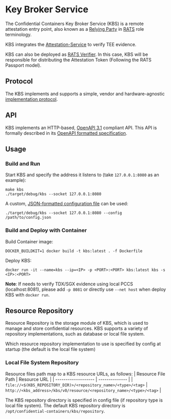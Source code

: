 # Key Broker Service

The Confidential Containers Key Broker Service (KBS) is a remote attestation
entry point, also known as a [Relying Party](https://www.ietf.org/archive/id/draft-ietf-rats-architecture-22.html)
in [RATS](https://datatracker.ietf.org/doc/draft-ietf-rats-architecture/)
role terminology.

KBS integrates the [Attestation-Service](https://github.com/confidential-containers/attestation-service) to verify TEE evidence.

KBS can also be deployed as [RATS Verifier](https://www.ietf.org/archive/id/draft-ietf-rats-architecture-22.html).
In this case, KBS will be responsible for distributing the Attestation Token (Following the RATS Passport model).

## Protocol

The KBS implements and supports a simple, vendor and hardware-agnostic
[implementation protocol](https://github.com/confidential-containers/kbs/blob/main/docs/kbs_attestation_protocol.md).

## API

KBS implements an HTTP-based, [OpenAPI 3.1](https://spec.openapis.org/oas/v3.1.0) compliant API.
This API is formally described in its [OpenAPI formatted specification](docs/kbs.yaml).

## Usage

### Build and Run

Start KBS and specify the address it listens to (take `127.0.0.1:8080` as an example):

```shell
make kbs
./target/debug/kbs --socket 127.0.0.1:8080
```

A custom, [JSON-formatted configuration file](src/config.rs) can be used:

```shell
./target/debug/kbs --socket 127.0.0.1:8080 --config /path/to/config.json
```

### Build and Deploy with Container

Build Container image:

```shell
DOCKER_BUILDKIT=1 docker build -t kbs:latest . -f Dockerfile
```

Deploy KBS:

```shell
docker run -it --name=kbs --ip=<IP> -p <PORT>:<PORT> kbs:latest kbs -s <IP>:<PORT>
```

**Note**: If needs to verify TDX/SGX evidence using local PCCS (localhost:8081), please add `-p 8081` or directly use `--net host` when deploy KBS with `docker run`.

## Resource Repository

Resource Repository is the storage module of KBS, which is used to manage and store confidential resources.
KBS supports a variety of repository implementations, such as database or local file system.

Which resource repository implementation to use is specified by config at startup (the default is the local file system)

### Local File System Repository

Resource files path map to a KBS resource URLs, as follows:
| Resource File Path  | Resource URL |
| ------------------- | -------------- |
| `file://<$(KBS_REPOSITORY_DIR)>/<repository_name>/<type>/<tag>`  |  `http://<kbs_address>/kbs/v0/resource/<repository_name>/<type>/<tag>`  |

The KBS repository directory is specified in config file (if repository type is local file system).
The default KBS repository directory is `/opt/confidential-containers/kbs/repository`.


